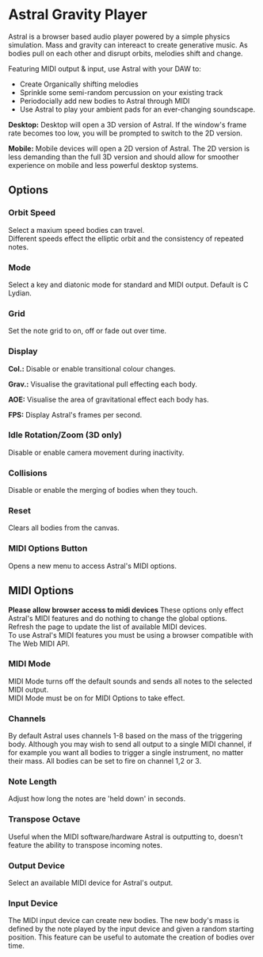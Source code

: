 # Astral Gravity Player

Astral is a browser based audio player powered by a simple physics simulation. Mass and gravity can intereact to create generative music. As bodies pull on each other and disrupt orbits, melodies shift and change.

Featuring MIDI output & input, use Astral with your DAW to:
- Create Organically shifting melodies
- Sprinkle some semi-random percussion on your existing track
- Periodocially add new bodies to Astral through MIDI
- Use Astral to play your ambient pads for an ever-changing soundscape.

**Desktop:** Desktop will open a 3D version of Astral. If the window's frame rate becomes too low, you will be prompted to switch to the 2D version.

**Mobile:** Mobile devices will open a 2D version of Astral. The 2D version is less demanding than the full 3D version and should allow for smoother experience on mobile and less powerful desktop systems.

## Options

### Orbit Speed

Select a maxium speed bodies can travel.  
Different speeds effect the elliptic orbit and the consistency of repeated notes.

### Mode

Select a key and diatonic mode for standard and MIDI output. 
Default is C Lydian.

### Grid

Set the note grid to on, off or fade out over time.

### Display

**Col.:** Disable or enable transitional colour changes.

**Grav.:** Visualise the gravitational pull effecting each body.

**AOE:** Visualise the area of gravitational effect each body has.

**FPS:** Display Astral's frames per second.

### Idle Rotation/Zoom (3D only)

Disable or enable camera movement during inactivity.

### Collisions

Disable or enable the merging of bodies when they touch.

### Reset

Clears all bodies from the canvas.

### MIDI Options Button

Opens a new menu to access Astral's MIDI options.

## MIDI Options

**Please allow browser access to midi devices**
These options only effect Astral's MIDI features and do nothing to change the global options.  
Refresh the page to update the list of available MIDI devices.  
To use Astral's MIDI features you must be using a browser compatible with The Web MIDI API.

### MIDI Mode

MIDI Mode turns off the default sounds and sends all notes to the selected MIDI output.  
MIDI Mode must be on for MIDI Options to take effect.

### Channels

By default Astral uses channels 1-8 based on the mass of the triggering body. Although you may wish to send all output to a single MIDI channel, if for example you want all bodies to trigger a single instrument, no matter their mass. All bodies can be set to fire on channel 1,2 or 3.

### Note Length

Adjust how long the notes are 'held down' in seconds.

### Transpose Octave

Useful when the MIDI software/hardware Astral is outputting to, doesn't feature the ability to transpose incoming notes.

### Output Device

Select an available MIDI device for Astral's output.

### Input Device

The MIDI input device can create new bodies. The new body's mass is defined by the note played by the input device and given a random starting position. This feature can be useful to automate the creation of bodies over time.
